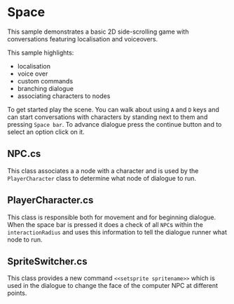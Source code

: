 # Space

This sample demonstrates a basic 2D side-scrolling game with conversations featuring localisation and voiceovers.

This sample highlights:

- localisation
- voice over
- custom commands
- branching dialogue
- associating characters to nodes

To get started play the scene.
You can walk about using `A` and `D` keys and can start conversations with characters by standing next to them and pressing `Space bar`.
To advance dialogue press the continue button and to select an option click on it.

## NPC.cs

This class associates a a node with a character and is used by the `PlayerCharacter` class to determine what node of dialogue to run.

## PlayerCharacter.cs

This class is responsible both for movement and for beginning dialogue.
When the space bar is pressed it does a check of all `NPC`s within the `interactionRadius` and uses this information to tell the dialogue runner what node to run.

## SpriteSwitcher.cs

This class provides a new command `<<setsprite spritename>>` which is used in the dialogue to change the face of the computer NPC at different points.